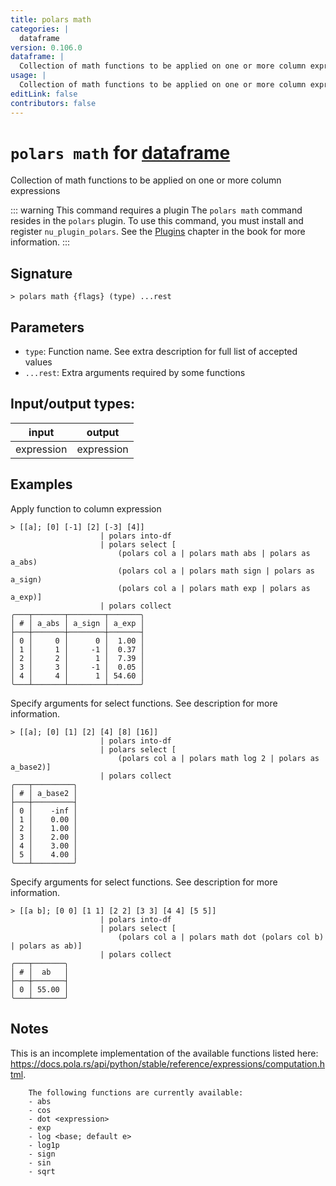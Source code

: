 ```yaml
---
title: polars math
categories: |
  dataframe
version: 0.106.0
dataframe: |
  Collection of math functions to be applied on one or more column expressions
usage: |
  Collection of math functions to be applied on one or more column expressions
editLink: false
contributors: false
---
```

<!-- This file is automatically generated. Please edit the command in https://github.com/nushell/nushell instead. -->

# `polars math` for [dataframe](/commands/categories/dataframe.md)

<div class='command-title'>Collection of math functions to be applied on one or more column expressions</div>

::: warning This command requires a plugin
The `polars math` command resides in the `polars` plugin.
To use this command, you must install and register `nu_plugin_polars`.
See the [Plugins](/book/plugins.html) chapter in the book for more information.
:::


## Signature

```> polars math {flags} (type) ...rest```

## Parameters

 -  `type`: Function name. See extra description for full list of accepted values
 -  `...rest`: Extra arguments required by some functions


## Input/output types:

| input      | output     |
| ---------- | ---------- |
| expression | expression |
## Examples

Apply function to column expression
```nu
> [[a]; [0] [-1] [2] [-3] [4]]
                    | polars into-df
                    | polars select [
                        (polars col a | polars math abs | polars as a_abs)
                        (polars col a | polars math sign | polars as a_sign)
                        (polars col a | polars math exp | polars as a_exp)]
                    | polars collect
╭───┬───────┬────────┬───────╮
│ # │ a_abs │ a_sign │ a_exp │
├───┼───────┼────────┼───────┤
│ 0 │     0 │      0 │  1.00 │
│ 1 │     1 │     -1 │  0.37 │
│ 2 │     2 │      1 │  7.39 │
│ 3 │     3 │     -1 │  0.05 │
│ 4 │     4 │      1 │ 54.60 │
╰───┴───────┴────────┴───────╯

```

Specify arguments for select functions. See description for more information.
```nu
> [[a]; [0] [1] [2] [4] [8] [16]]
                    | polars into-df
                    | polars select [
                        (polars col a | polars math log 2 | polars as a_base2)]
                    | polars collect
╭───┬─────────╮
│ # │ a_base2 │
├───┼─────────┤
│ 0 │    -inf │
│ 1 │    0.00 │
│ 2 │    1.00 │
│ 3 │    2.00 │
│ 4 │    3.00 │
│ 5 │    4.00 │
╰───┴─────────╯

```

Specify arguments for select functions. See description for more information.
```nu
> [[a b]; [0 0] [1 1] [2 2] [3 3] [4 4] [5 5]]
                    | polars into-df
                    | polars select [
                        (polars col a | polars math dot (polars col b) | polars as ab)]
                    | polars collect
╭───┬───────╮
│ # │  ab   │
├───┼───────┤
│ 0 │ 55.00 │
╰───┴───────╯

```

## Notes
This is an incomplete implementation of the available functions listed here: https://docs.pola.rs/api/python/stable/reference/expressions/computation.html.

        The following functions are currently available:
        - abs
        - cos
        - dot <expression>
        - exp
        - log <base; default e>
        - log1p
        - sign
        - sin
        - sqrt
